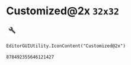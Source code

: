 # Customized@2x `32x32`
<img src="/img/Customized@2x.png" width=32 height=32>

``` CSharp
EditorGUIUtility.IconContent("Customized@2x")
```
```
878492355646121427
```
